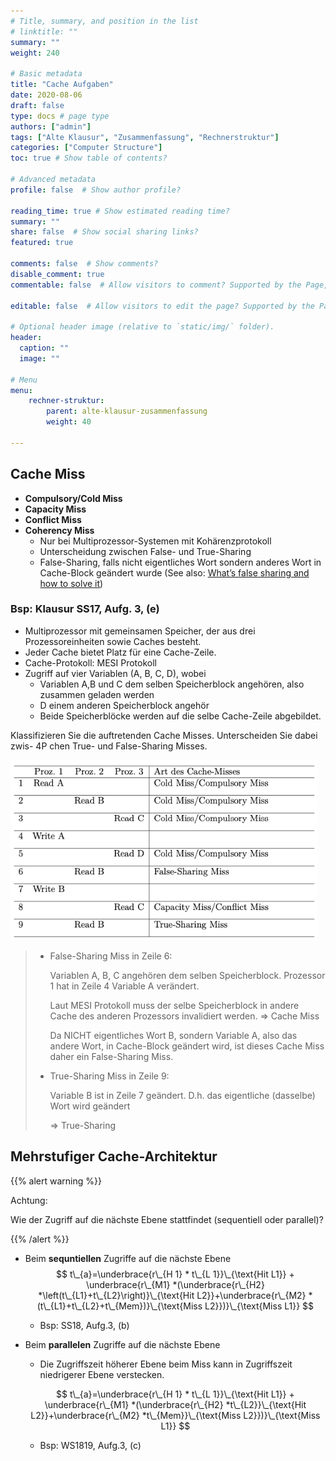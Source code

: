```yaml
---
# Title, summary, and position in the list
# linktitle: ""
summary: ""
weight: 240

# Basic metadata
title: "Cache Aufgaben"
date: 2020-08-06
draft: false
type: docs # page type
authors: ["admin"]
tags: ["Alte Klausur", "Zusammenfassung", "Rechnerstruktur"]
categories: ["Computer Structure"]
toc: true # Show table of contents?

# Advanced metadata
profile: false  # Show author profile?

reading_time: true # Show estimated reading time?
summary: ""
share: false  # Show social sharing links?
featured: true

comments: false  # Show comments?
disable_comment: true
commentable: false  # Allow visitors to comment? Supported by the Page, Post, and Docs content types.

editable: false  # Allow visitors to edit the page? Supported by the Page, Post, and Docs content types.

# Optional header image (relative to `static/img/` folder).
header:
  caption: ""
  image: ""

# Menu
menu: 
    rechner-struktur:
        parent: alte-klausur-zusammenfassung
        weight: 40

---
```


## Cache Miss

- **Compulsory/Cold Miss**
- **Capacity Miss**
- **Conflict Miss**
- **Coherency Miss**
  - Nur bei Multiprozessor-Systemen mit Kohärenzprotokoll
  - Unterscheidung zwischen False- und True-Sharing
  - False-Sharing, falls nicht eigentliches Wort sondern anderes Wort in Cache-Block geändert wurde (See also: [What’s false sharing and how to solve it](https://medium.com/@genchilu/whats-false-sharing-and-how-to-solve-it-using-golang-as-example-ef978a305e10))

### Bsp: Klausur SS17, Aufg. 3, (e)

- Multiprozessor mit gemeinsamen Speicher, der aus drei Prozessoreinheiten sowie Caches besteht.
- Jeder Cache bietet Platz für eine Cache-Zeile. 
- Cache-Protokoll: MESI Protokoll
- Zugriff auf vier Variablen (A, B, C, D), wobei
  - Variablen A,B und C dem selben Speicherblock angehören, also zusammen geladen werden
  - D einem anderen Speicherblock angehör
  - Beide Speicherblöcke werden auf die selbe Cache-Zeile abgebildet.

Klassifizieren Sie die auftretenden Cache Misses. Unterscheiden Sie dabei zwis- 4P chen True- und False-Sharing Misses.

<img src="https://raw.githubusercontent.com/EckoTan0804/upic-repo/master/uPic/截屏2020-08-06%2023.40.02.png" alt="截屏2020-08-06 23.40.02" style="zoom:80%;" />

> - False-Sharing Miss in Zeile 6:
>
>   Variablen A, B, C angehören dem selben Speicherblock. Prozessor 1 hat in Zeile 4 Variable A verändert.
>
>   Laut MESI Protokoll muss der selbe Speicherblock in andere Cache des anderen Prozessors invalidiert werden. $\Rightarrow$ Cache Miss
>
>   Da NICHT eigentliches Wort B, sondern Variable A, also das andere Wort, in Cache-Block geändert wird, ist dieses Cache Miss daher ein False-Sharing Miss.
>
> - True-Sharing Miss in Zeile 9:
>
>   Variable B ist in Zeile 7 geändert. D.h. das eigentliche (dasselbe) Wort wird geändert
>
>   $\Rightarrow$ True-Sharing



## Mehrstufiger Cache-Architektur

{{% alert warning %}} 

Achtung:

Wie der Zugriff auf die nächste Ebene stattfindet (sequentiell oder parallel)?

{{% /alert %}}

- Beim **sequntiellen** Zugriffe auf die nächste Ebene
  $$
  t\_{a}=\underbrace{r\_{H 1} * t\_{L 1}}\_{\text{Hit L1}} + \underbrace{r\_{M1} *(\underbrace{r\_{H2} *\left(t\_{L1}+t\_{L2}\right)}\_{\text{Hit L2}}+\underbrace{r\_{M2} *(t\_{L1}+t\_{L2}+t\_{Mem})}\_{\text{Miss L2}})}\_{\text{Miss L1}}
  $$
  - Bsp: SS18, Aufg.3, (b)

- Beim **parallelen** Zugriffe auf die nächste Ebene

  - Die Zugriffszeit höherer Ebene beim Miss kann in Zugriffszeit niedrigerer Ebene verstecken.

  $$
  t\_{a}=\underbrace{r\_{H 1} * t\_{L 1}}\_{\text{Hit L1}} + \underbrace{r\_{M1} *(\underbrace{r\_{H2} *t\_{L2}}\_{\text{Hit L2}}+\underbrace{r\_{M2} *t\_{Mem}}\_{\text{Miss L2}})}\_{\text{Miss L1}}
  $$

  - Bsp: WS1819,  Aufg.3, (c)